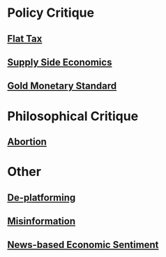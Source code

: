 # Policy Critique
## [Flat Tax](../Political%20Positions/Economic%20Policy/Flat%20Tax)
## [Supply Side Economics](../Political%20Positions/Economic%20Policy/Supply%20Side%20Economics)
## [Gold Monetary Standard](../Political%20Positions/Economic%20Policy/Gold%20Monetary%20Standard)
# Philosophical Critique
## [Abortion](../Political%20Positions/Social%20Policy/Abortion)
# Other
## [De-platforming](../Political%20Positions/Economic%20Policy/De-platforming)
## [Misinformation](../Political%20Positions/Social%20Policy/Misinformation)
## [News-based Economic Sentiment](../Political%20Positions/Social%20Policy/News-based%20Economic%20Sentiment)
